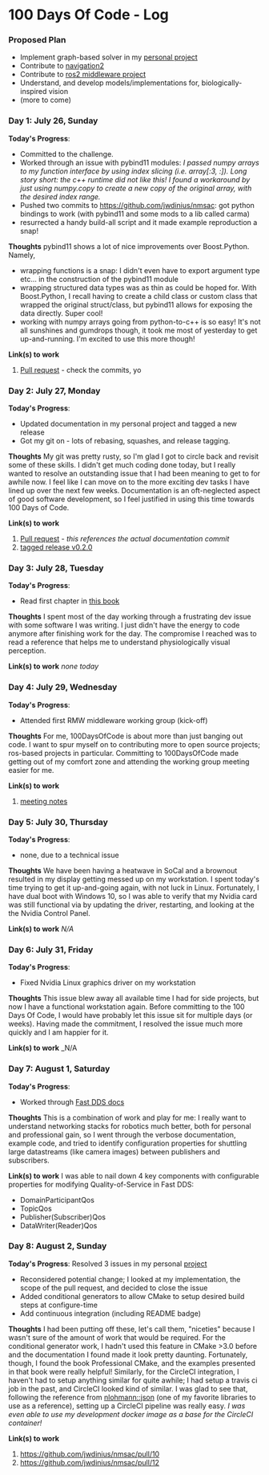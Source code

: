 # 100 Days Of Code - Log
### Proposed Plan
* Implement graph-based solver in my [personal project](https://github.com/jwdinius/nmsac)
* Contribute to [navigation2](https://github.com/ros-planning/navigation2)
* Contribute to [ros2 middleware project](https://github.com/ros2/rmw)
* Understand, and develop models/implementations for, biologically-inspired vision
* (more to come)

### Day 1: July 26, Sunday

**Today's Progress**:
* Committed to the challenge.
* Worked through an issue with pybind11 modules:  _I passed numpy arrays to my function interface by using index slicing (i.e. array[:3, :]).  Long story short: the c++ runtime did not like this!  I found a workaround by just using numpy.copy to create a new copy of the original array, with the desired index range._
* Pushed two commits to https://github.com/jwdinius/nmsac: got python bindings to work (with pybind11 and some mods to a lib called carma)
* resurrected a handy build-all script and it made example reproduction a snap!

**Thoughts** pybind11 shows a lot of nice improvements over Boost.Python.  Namely,
* wrapping functions is a snap:  I didn't even have to export argument type etc... in the construction of the pybind11 module
* wrapping structured data types was as thin as could be hoped for.  With Boost.Python, I recall having to create a child class or custom class that wrapped the original struct/class, but pybind11 allows for exposing the data directly.  Super cool!
* working with numpy arrays going from python-to-c++ is so easy!
It's not all sunshines and gumdrops though, it took me most of yesterday to get up-and-running.  I'm excited to use this more though!

**Link(s) to work**
1. [Pull request](https://github.com/jwdinius/nmsac/pull/8) - check the commits, yo

### Day 2: July 27, Monday

**Today's Progress**:
* Updated documentation in my personal project and tagged a new release
* Got my git on - lots of rebasing, squashes, and release tagging.

**Thoughts**
My git was pretty rusty, so I'm glad I got to circle back and revisit some of these skills.  I didn't get much coding done today, but I really wanted to resolve an outstanding issue that I had been meaning to get to for awhile now.  I feel like I can move on to the more exciting dev tasks I have lined up over the next few weeks.  Documentation is an oft-neglected aspect of good software development, so I feel justified in using this time towards 100 Days of Code.

**Link(s) to work**
1. [Pull request](https://github.com/jwdinius/nmsac/pull/6) - _this references the actual documentation commit_
2. [tagged release v0.2.0](https://github.com/jwdinius/nmsac/pull/6)

### Day 3: July 28, Tuesday

**Today's Progress**:
* Read first chapter in [this book](https://www.amazon.com/Understanding-Vision-Theory-Models-Data/dp/0198829361)

**Thoughts**
I spent most of the day working through a frustrating dev issue with some software I was writing.  I just didn't have the energy to code anymore after finishing work for the day.  The compromise I reached was to read a reference that helps me to understand physiologically visual perception.

**Link(s) to work**
_none today_

### Day 4: July 29, Wednesday

**Today's Progress**:
* Attended first RMW middleware working group (kick-off)

**Thoughts**
For me, 100DaysOfCode is about more than just banging out code.  I want to spur myself on to contributing more to open source projects; ros-based projects in particular.  Committing to 100DaysOfCode made getting out of my comfort zone and attending the working group meeting easier for me.

**Link(s) to work**
1. [meeting notes](https://docs.google.com/document/d/1pdPdcBk2YcR0IpmslDN07WGbhNU3WIaz-UBh2sDW_P0/edit#heading=h.cj1akj1l2p2i)

### Day 5: July 30, Thursday

**Today's Progress**:
* none, due to a technical issue

**Thoughts**
We have been having a heatwave in SoCal and a brownout resulted in my display getting messed up on my workstation.  I spent today's time trying to get it up-and-going again, with not luck in Linux.  Fortunately, I have dual boot with Windows 10, so I was able to verify that my Nvidia card was still functional via by updating the driver, restarting, and looking at the the Nvidia Control Panel.

**Link(s) to work**
_N/A_

### Day 6: July 31, Friday

**Today's Progress**:
* Fixed Nvidia Linux graphics driver on my workstation

**Thoughts**
This issue blew away all available time I had for side projects, but now I have a functional workstation again.  Before committing to the 100 Days Of Code, I would have probably let this issue sit for multiple days (or weeks).  Having made the commitment, I resolved the issue much more quickly and I am happier for it.

**Link(s) to work**
_N/A

### Day 7: August 1, Saturday

**Today's Progress**:
* Worked through [Fast DDS docs](https://fast-dds.docs.eprosima.com/en/latest/)

**Thoughts**
This is a combination of work and play for me:  I really want to understand networking stacks for robotics much better, both for personal and professional gain, so I went through the verbose documentation, example code, and tried to identify configuration properties for shuttling large datastreams (like camera images) between publishers and subscribers.

**Link(s) to work**
I was able to nail down 4 key components with configurable properties for modifying Quality-of-Service in Fast DDS:
* DomainParticipantQos
* TopicQos
* Publisher(Subscriber)Qos
* DataWriter(Reader)Qos

### Day 8: August 2, Sunday

**Today's Progress**:
Resolved 3 issues in my personal [project](https://github.com/jwdinius/nmsac)
* Reconsidered potential change; I looked at my implementation, the scope of the pull request, and decided to close the issue
* Added conditional generators to allow CMake to setup desired build steps at configure-time
* Add continuous integration (including README badge)

**Thoughts**
I had been putting off these, let's call them, "niceties" because I wasn't sure of the amount of work that would be required.  For the conditional generator work, I hadn't used this feature in CMake >3.0 before and the documentation I found made it look pretty daunting.  Fortunately, though, I found the book Professional CMake, and the examples presented in that book were really helpful!  Similarly, for the CircleCI integration, I haven't had to setup anything similar for quite awhile; I had setup a travis ci job in the past, and CircleCI looked kind of similar.  I was glad to see that, following the reference from [nlohmann::json](https://github.com/nlohmann/json) (one of my favorite libraries to use as a reference), setting up a CircleCI pipeline was really easy.  _I was even able to use my development docker image as a base for the CircleCI container!_

**Link(s) to work**
1. https://github.com/jwdinius/nmsac/pull/10
2. https://github.com/jwdinius/nmsac/pull/12
